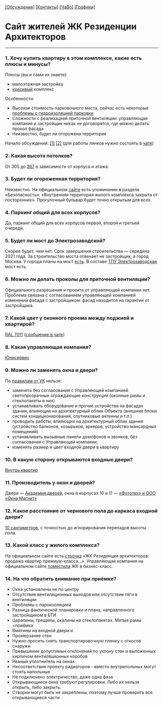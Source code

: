 [[Обсуждения]](https://github.com/resarx/inbox/issues) [[Контакты]](contacts.md) [[ЧаВо]](faq.md) [[Графики]](https://datalens.yandex/aoc4zuq851025)

# Сайт жителей ЖК Резиденции Архитекторов
---

### 1. **Хочу купить квартиру в этом комплексе, какие есть плюсы и минусы?**

Плюсы (вы и сами их знаете):

- малоэтажная застройка
- [красивый](https://t.me/c/1251787564/19454) комплекс

Особенности:

- Высокая стоимость парковочного места, сейчас есть некоторые [проблемы с гидроизоляцией парковки](https://t.me/c/1251787564/19375)
- Сложности с реализацией приточной вентиляции: управляющая компания и застройщик никак не договорятся, где можно делать прокол фасада
- Неизвестно, будет ли огорожена территория

Начало обсуждений: [[1]]([https://t.me/c/1251787564/13238](https://t.me/c/1251787564/13238)) [[2]]([https://t.me/c/1251787564/19369](https://t.me/c/1251787564/19369)) (для работы линков нужно состоять в [чате](https://t.me/joinchat/CkJm6BCOu4jrY64Pup36Uw))

### 2. **Какая высота потолков?**

От 305 до [367](https://t.me/c/1251787564/19129) в зависимости от корпуса и этажа.

### 3. **Будет ли огороженная территория?**

Неизвестно. На официальном [сайте](https://afipochtovaya.ru/about/advantages) есть упоминание в разделе «Безопасность»: «Внутренняя территория жилого комплекса закрыта от посторонних». Прогулочный бульвар будет точно открытым для всех.

### 4. **Паркинг общий для всех корпусов?**

Да, паркинг общий для всех корпусов первой, второй и третьей очереди.

### 5. **Будет ли мост до Электрозаводской?**

Скорее будет, чем нет. Срок завершения строительства — середина 2021 года. За строительство моста отвечает не застройщик, а город Москва. У города планы на мост [есть](https://stroi.mos.ru/news/most-chieriez-iauzu-postroiat-dlia-tpu-eliektrozavodskaia). В составе [ТПУ Электрозаводская](https://stroi.mos.ru/construction/2168) мост есть.

### 6. **Можно ли делать проколы для приточной вентиляции?**

Официального разрешения и проекта от управляющей компании нет. Проблема связана с согласованием управляющей компанией изменений фасада с застройщиком: фасад находится на гарантии от застройщика.

### 7. **Какой цвет у оконного проема между лоджией и квартирой?**

[RAL 7011](https://ral.ru/ral7011) ([сообщение в чате](https://t.me/c/1251787564/18372))

### 8. **Какая управляющая компания?**

[Юнисервис](https://uniservis.org/realty/business_class_complexes/30544/)

### 9. **Можно ли заменять окна и двери?**

По [правилам от УК](https://t.me/c/1251787564/18503) нельзя:

- заменять без согласования с Управляющей компанией светопрозрачные ограждающие конструкции (оконные рамы и стеклопакеты в них)
- устанавливать оборудование и прочие устройства на фасадах здания, влияющие на архитектурный облик Объекта (внешние блоки систем кондиционирования, спутниковые антенны и т.п.)
- проводить работы, влияющих на архитектурный облик здания (устройство балконов, козырьков, эркеров, устройство мансардных помещений)
- устанавливать вызывные панели домофонов и звонков, без согласования с Управляющей компании;
- изменять размер и цвет входной двери в квартиру

### 10. **В какую сторону открываются входные двери?**

[Внутрь квартир](https://t.me/c/1251787564/14223)

### 11. **Производитель у окон и дверей?**

Двери — [Академия дверей](https://t.me/c/1251787564/14250), окна в корпусах 10 и 11 — [«Фототех» и ООО «Окна Магнит»](https://t.me/c/1251787564/14252)

### 12. **Какое расстояние от чернового пола до каркаса входной двери?**

[10 сантиметров](https://t.me/c/1251787564/21576), с точностью до игнорирования перепадов высоты пола.

### 13. **Какой класс у жилого комплекса?**

На официальном сайте есть [строчка](https://afipochtovaya.ru/) «ЖК Резиденции архитекторов: продажа квартир премиум-класса...». Управляющая компания на официальном сайте [поместила](https://uniservis.org/realty/business_class_complexes/30544/) ЖК в бизнес-класс.

### 14. **На что обратить внимание при приёмке?**

- Окна установлены не по центру
- Отсутствие вентиляционных выходов или отсутствие тяги в вентиляции
- Проблемы с пароизоляцией
- Разница фактической планировки и плана, направленного застройщиком в БТИ
- Царапины, трещины, окалины на стеклопакетах. Мятые рамы +приёмка
- Вмятины на входной двери и
- Промерзание стен
- Нужно просить снять транспортировочную пленку с откосов снаружи
- Превышение допустимых отклонений по уклону стен и выложенных кирпичом вентиляционных коробов
- Рваный уплотнитель на окнах
- Несоответствие проекту радиаторов - вместо внутрипольных могут стоять напольные
- Не подключено электричество, даже одна фаза
- Открывающиеся окна требуют регулировки. Либо их нельзя открыть, либо закрыть.
- Створки могут быть не закреплены, поэтому лучше проверить все открывающиеся части
